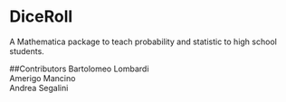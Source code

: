 # DiceRoll

A Mathematica package to teach probability and statistic to high school students.

##Contributors
Bartolomeo Lombardi <br>
Amerigo Mancino <br>
Andrea Segalini

